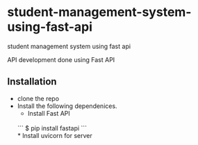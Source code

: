 # student-management-system-using-fast-api
student management system using fast api

API development done using Fast API

## Installation

* clone the repo
* Install the following dependenices.
  * Install Fast API
  <br>
  ```
  $ pip install fastapi
  ```
  <br>
  * Install uvicorn for server
